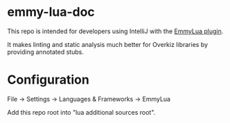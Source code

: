 # emmy-lua-doc

This repo is intended for developers using IntelliJ with the [EmmyLua plugin](https://github.com/EmmyLua/IntelliJ-EmmyLua).

It makes linting and static analysis much better for Overkiz libraries by providing annotated stubs.

# Configuration

File -> Settings -> Languages & Frameworks -> EmmyLua

Add this repo root into "lua additional sources root".
